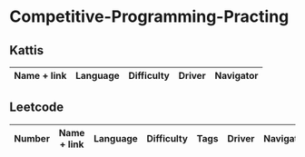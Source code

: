 # Competitive-Programming-Practing

## Kattis

|Name + link|Language|Difficulty|Driver|Navigator|
|---|---|---|---|---|

## Leetcode

|Number|Name + link|Language|Difficulty|Tags|Driver|Navigator|
|---|---|---|---|---|---|---|
